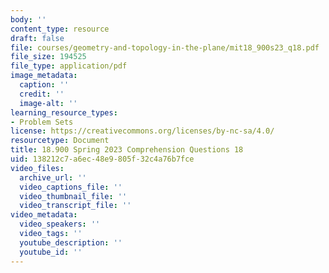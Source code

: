 ```yaml
---
body: ''
content_type: resource
draft: false
file: courses/geometry-and-topology-in-the-plane/mit18_900s23_q18.pdf
file_size: 194525
file_type: application/pdf
image_metadata:
  caption: ''
  credit: ''
  image-alt: ''
learning_resource_types:
- Problem Sets
license: https://creativecommons.org/licenses/by-nc-sa/4.0/
resourcetype: Document
title: 18.900 Spring 2023 Comprehension Questions 18
uid: 138212c7-a6ec-48e9-805f-32c4a76b7fce
video_files:
  archive_url: ''
  video_captions_file: ''
  video_thumbnail_file: ''
  video_transcript_file: ''
video_metadata:
  video_speakers: ''
  video_tags: ''
  youtube_description: ''
  youtube_id: ''
---
```

